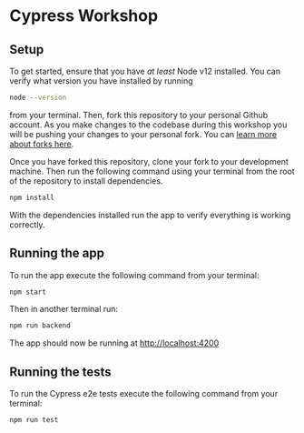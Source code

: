 # Cypress Workshop

## Setup

To get started, ensure that you have _at least_ Node v12 installed. You can verify what version you have installed by running

```sh
node --version
```

from your terminal. Then, fork this repository to your personal Github account. As you make changes to the codebase during this workshop you will be pushing your changes to your personal fork. You can [learn more about forks here](https://help.github.com/en/github/getting-started-with-github/fork-a-repo).

Once you have forked this repository, clone your fork to your development machine. Then run the following command using your terminal from the root of the repository to install dependencies.

```sh
npm install
```

With the dependencies installed run the app to verify everything is working correctly.

## Running the app

To run the app execute the following command from your terminal:

```sh
npm start
```

Then in another terminal run:

```sh
npm run backend
```

The app should now be running at [http://localhost:4200](http://localhost:4200)

## Running the tests

To run the Cypress e2e tests execute the following command from your terminal:

```sh
npm run test
```
